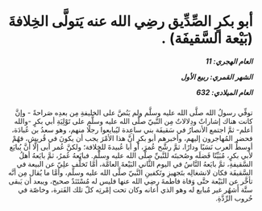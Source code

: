 <h1 dir="rtl">أبو بكرٍ الصِّدِّيق رضِي الله عنه يَتولَّى الخِلافةَ (بَيْعة السَّقيفَة) .</h1>

<h5 dir="rtl">العام الهجري:  11

الشهر القمري: ربيع الأول

العام الميلادي: 632</h5>

<p dir="rtl">توفِّي رسولُ الله صلَّى الله عليه وسلَّم ولم يَنُصَّ على الخليفةِ مِن بعدِه صَراحةً - وإنَّ كانت هناك إشاراتٌ ودِلالاتٌ مِن النَّبيّ صلَّى الله عليه وسلَّم على تَوْلِيَةِ أبي بكرٍ -والله أعلم- ثمَّ اجتمع الأنصارُ في سَقيفَة بني ساعِدة ليُبايعوا رجلًا منهم، وهو سعدُ بن عُبادَة، فحضر المُهاجرون إليهم، وأخبرهم أبو بكرٍ أنَّ هذا الأمْرَ يجب أن يكونَ في قُريش، فهُمْ أوسطُ العرب نَسَبًا ودارًا، ثمَّ رشَّح عُمرَ، أو أبا عُبيدةَ للخِلافة؛ ولكنَّ عُمر أبى إلَّا أنَّ يُبايَع لأبي بكرٍ، مُبَيِّنًا فَضلَه وصُحبتَه للنَّبيِّ صلَّى الله عليه وسلَّم. فبايَعهُ عُمرُ، ثمَّ بايَعهُ أهلُ السَّقيفةِ، ثمَّ بايَعهُ النَّاسُ في اليوم الثَّاني البَيْعةَ العامَّة، أمَّا تَخلُّف علِيّ عن البيعة في السَّقيفَة فكان لانشغالِه بتَجهيزِ وتَكفينِ النَّبيّ صلَّى الله عليه وسلَّم، وأمَّا ما يُقال مِن أنَّه تأخَّر عن البَيْعة حتَّى وَفاة فاطمةَ رضِي الله عنها فليس له مُسْتَنَدٌ صحيح، ويبعد أن يَبقى ستَّة أَشهُر غير مُبايع له وهو الذي أعانه وكان تحت إمْرتِه كلّ تلك الفَترة، وخاصّة في حُروب الرِّدَّةِ.</p></br>
